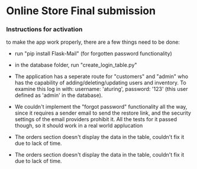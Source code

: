 # Online Store Final submission

### Instructions for activation  

to make the app work properly, there are a few things need to be done:  
- run "pip install Flask-Mail" (for forgotten password functionality)
- in the database folder, run "create_login_table.py"

- The application has a seperate route for "customers" and "admin" who has the capability of adding/deleting/updating users and inventory. To examine this log in with: username: 'aturing', password: '123' (this user defined as 'admin' in the database).

- We couldn't implement the "forgot password" functionality all the way, since it requires a sender email to send the restore link, and the security settings of the email providers prohibit it. All the tests for it passed though, so it should work in a real world applucation

* The orders section doesn't display the data in the table, couldn't fix it due to lack of time.

* The orders section doesn't display the data in the table, couldn't fix it due to lack of time.